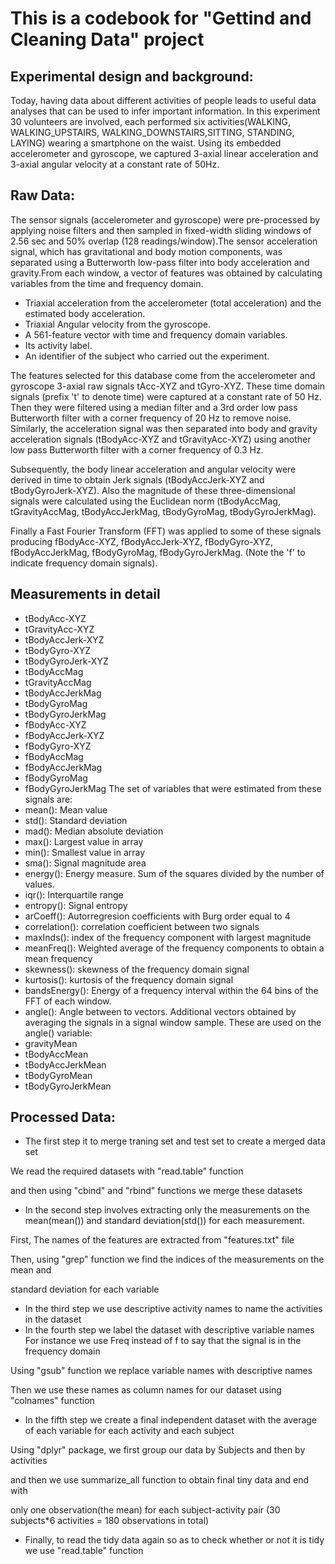 # This is a codebook for "Gettind and Cleaning Data" project 

## Experimental design and background: 
Today, having data about different activities of people leads to useful data analyses that can be used
to infer important information. In this experiment 30 volunteers are involved, each performed six activities(WALKING, WALKING_UPSTAIRS,
WALKING_DOWNSTAIRS,SITTING, STANDING, LAYING) wearing a smartphone on the waist. Using its embedded accelerometer and gyroscope, we captured 3-axial linear acceleration and 3-axial angular velocity at a constant rate of 50Hz. 

## Raw Data: 
The sensor signals (accelerometer and gyroscope) were pre-processed by applying noise filters and then sampled in fixed-width
sliding windows of 2.56 sec and 50% overlap (128 readings/window).The sensor acceleration signal, which has gravitational and body motion
components, was separated using a Butterworth low-pass filter into body acceleration and gravity.From each window, a vector of features 
was obtained by calculating variables from the time and frequency domain. 
* Triaxial acceleration from the accelerometer (total acceleration) and the estimated body acceleration.
* Triaxial Angular velocity from the gyroscope. 
* A 561-feature vector with time and frequency domain variables. 
* Its activity label. 
* An identifier of the subject who carried out the experiment.

The features selected for this database come from the accelerometer and gyroscope 3-axial raw signals tAcc-XYZ and tGyro-XYZ. 
These time domain signals (prefix 't' to denote time) were captured at a constant rate of 50 Hz. Then they were filtered using
a median filter and a 3rd order low pass Butterworth filter with a corner frequency of 20 Hz to remove noise. Similarly, the 
acceleration signal was then separated into body and gravity acceleration signals (tBodyAcc-XYZ and tGravityAcc-XYZ) using 
another low pass Butterworth filter with a corner frequency of 0.3 Hz. 

Subsequently, the body linear acceleration and angular velocity were derived in time to obtain Jerk signals (tBodyAccJerk-XYZ and tBodyGyroJerk-XYZ).
Also the magnitude of these three-dimensional signals were calculated using the Euclidean norm (tBodyAccMag, tGravityAccMag, tBodyAccJerkMag, tBodyGyroMag, tBodyGyroJerkMag). 

Finally a Fast Fourier Transform (FFT) was applied to some of these signals producing fBodyAcc-XYZ, fBodyAccJerk-XYZ, 
fBodyGyro-XYZ, fBodyAccJerkMag, fBodyGyroMag, fBodyGyroJerkMag. (Note the 'f' to indicate frequency domain signals). 
## Measurements in detail
* tBodyAcc-XYZ
* tGravityAcc-XYZ
* tBodyAccJerk-XYZ
* tBodyGyro-XYZ
* tBodyGyroJerk-XYZ
* tBodyAccMag
* tGravityAccMag
* tBodyAccJerkMag
* tBodyGyroMag
* tBodyGyroJerkMag
* fBodyAcc-XYZ
* fBodyAccJerk-XYZ
* fBodyGyro-XYZ
* fBodyAccMag
* fBodyAccJerkMag
* fBodyGyroMag
* fBodyGyroJerkMag
The set of variables that were estimated from these signals are:
* mean(): Mean value
* std(): Standard deviation
* mad(): Median absolute deviation 
* max(): Largest value in array
* min(): Smallest value in array
* sma(): Signal magnitude area
* energy(): Energy measure. Sum of the squares divided by the number of values. 
* iqr(): Interquartile range 
* entropy(): Signal entropy
* arCoeff(): Autorregresion coefficients with Burg order equal to 4
* correlation(): correlation coefficient between two signals
* maxInds(): index of the frequency component with largest magnitude
* meanFreq(): Weighted average of the frequency components to obtain a mean frequency
* skewness(): skewness of the frequency domain signal 
* kurtosis(): kurtosis of the frequency domain signal 
* bandsEnergy(): Energy of a frequency interval within the 64 bins of the FFT of each window.
* angle(): Angle between to vectors.
Additional vectors obtained by averaging the signals in a signal window sample. These are used on the angle() variable:
* gravityMean
* tBodyAccMean
* tBodyAccJerkMean
* tBodyGyroMean
* tBodyGyroJerkMean

## Processed Data:

* The first step it to merge traning set and test set to create a merged data set

We read the required datasets with "read.table" function 

and then using "cbind" and "rbind" functions we merge these datasets
* In the second step involves extracting only the measurements on the mean(mean()) 
and standard deviation(std()) for each measurement.

First, The names of the features are extracted from "features.txt" file 

Then, using "grep" function we find the indices of the measurements on the mean and 

standard deviation for each variable
* In the third step we use descriptive activity names to name the activities 
in the dataset
* In the fourth step we label the dataset with descriptive variable names 
For instance we use Freq instead of f to say that the signal is in the frequency domain

Using "gsub" function we replace variable names with descriptive names

Then we use these names as column names for our dataset using "colnames" function 
* In the fifth step we create a final independent dataset with the average of each
variable for each activity and each subject

Using "dplyr" package, we first group our data by Subjects and then by activities

and then we use summarize_all function to obtain final tiny data and end with 

only one observation(the mean) for each subject-activity pair
(30 subjects*6 activities = 180 observations in total)
* Finally, to read the tidy data again so as to check whether or not it is tidy
we use "read.table" function
